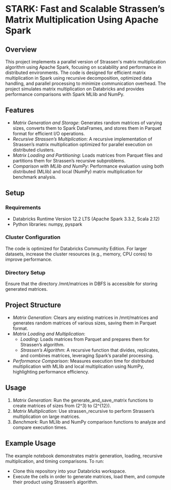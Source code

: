 # STARK: Fast and Scalable Strassen’s Matrix Multiplication Using Apache Spark

## Overview
This project implements a parallel version of Strassen's matrix multiplication algorithm using Apache Spark, focusing on scalability and performance in distributed environments. The code is designed for efficient matrix multiplication in Spark using recursive decomposition, optimized data handling, and parallel processing to minimize communication overhead. The project simulates matrix multiplication on Databricks and provides performance comparisons with Spark MLlib and NumPy.

## Features
- *Matrix Generation and Storage*: Generates random matrices of varying sizes, converts them to Spark DataFrames, and stores them in Parquet format for efficient I/O operations.
- *Recursive Strassen’s Multiplication*: A recursive implementation of Strassen’s matrix multiplication optimized for parallel execution on distributed clusters.
- *Matrix Loading and Partitioning*: Loads matrices from Parquet files and partitions them for Strassen’s recursive subproblems.
- *Comparison with MLlib and NumPy*: Performance evaluation using both distributed (MLlib) and local (NumPy) matrix multiplication for benchmark analysis.

## Setup
### Requirements
- Databricks Runtime Version 12.2 LTS (Apache Spark 3.3.2, Scala 2.12)
- Python libraries: numpy, pyspark
  
### Cluster Configuration
The code is optimized for Databricks Community Edition. For larger datasets, increase the cluster resources (e.g., memory, CPU cores) to improve performance.

### Directory Setup
Ensure that the directory /mnt/matrices in DBFS is accessible for storing generated matrices.

## Project Structure
- *Matrix Generation*: Clears any existing matrices in /mnt/matrices and generates random matrices of various sizes, saving them in Parquet format.
- *Matrix Loading and Multiplication*:
  - *Loading*: Loads matrices from Parquet and prepares them for Strassen’s algorithm.
  - *Strassen’s Algorithm*: A recursive function that divides, replicates, and combines matrices, leveraging Spark’s parallel processing.
- *Performance Comparison*: Measures execution time for distributed multiplication with MLlib and local multiplication using NumPy, highlighting performance efficiency.

## Usage
1. *Matrix Generation*: Run the generate_and_save_matrix functions to create matrices of sizes from \(2^3\) to \(2^{12}\).
2. *Matrix Multiplication*: Use strassen_recursive to perform Strassen’s multiplication on large matrices.
3. *Benchmark*: Run MLlib and NumPy comparison functions to analyze and compare execution times.

## Example Usage
The example notebook demonstrates matrix generation, loading, recursive multiplication, and timing comparisons. To run:
- Clone this repository into your Databricks workspace.
- Execute the cells in order to generate matrices, load them, and compute their product using Strassen’s algorithm.